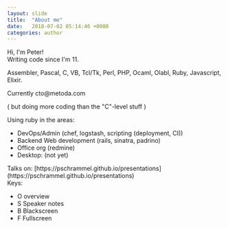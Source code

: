 ```yaml
---
layout: slide
title:  "About me"
date:   2018-07-02 05:14:46 +0000
categories: author
---
```


<section markdown="1">
Hi, I'm Peter!
</section>

<section markdown="1">
Writing code since I'm 11.

Assembler, Pascal, C, VB, Tcl/Tk, Perl, PHP, Ocaml, Olabl, Ruby, Javascript,
Elixir.
</section>
<section markdown="1">
Currently cto@metoda.com

( but doing more coding than the "C"-level stuff )
</section>

<section markdown="1">
Using ruby in the areas:

  * DevOps/Admin (chef, logstash, scripting (deployment, CI))
  * Backend Web development (rails, sinatra, padrino)
  * Office org (redmine)
  * Desktop: (not yet)
</section>
<section markdown="1">
Talks on: [https://pschrammel.github.io/presentations](https://pschrammel.github.io/presentations)

</section>

<section markdown="1">
Keys:

 * O overview
 * S Speaker notes
 * B Blackscreen
 * F Fullscreen

</section>
